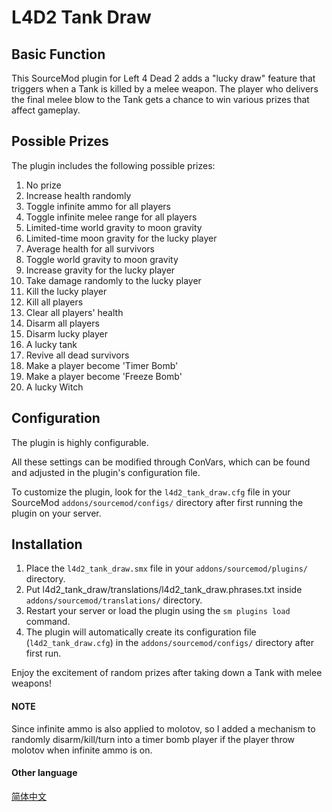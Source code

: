 # L4D2 Tank Draw

## Basic Function

This SourceMod plugin for Left 4 Dead 2 adds a "lucky draw" feature that triggers when a Tank is killed by a melee weapon. The player who delivers the final melee blow to the Tank gets a chance to win various prizes that affect gameplay.

## Possible Prizes

The plugin includes the following possible prizes:

1. No prize
2. Increase health randomly
3. Toggle infinite ammo for all players
4. Toggle infinite melee range for all players
5. Limited-time world gravity to moon gravity
6. Limited-time moon gravity for the lucky player
7. Average health for all survivors
8. Toggle world gravity to moon gravity
9. Increase gravity for the lucky player
10. Take damage randomly to the lucky player
11. Kill the lucky player
12. Kill all players
13. Clear all players' health
14. Disarm all players
15. Disarm lucky player
16. A lucky tank
17. Revive all dead survivors
18. Make a player become 'Timer Bomb'
19. Make a player become 'Freeze Bomb'
20. A lucky Witch

## Configuration

The plugin is highly configurable.

All these settings can be modified through ConVars, which can be found and adjusted in the plugin's configuration file.

To customize the plugin, look for the `l4d2_tank_draw.cfg` file in your SourceMod `addons/sourcemod/configs/` directory after first running the plugin on your server.

## Installation

1. Place the `l4d2_tank_draw.smx` file in your `addons/sourcemod/plugins/` directory.
2. Put l4d2_tank_draw/translations/l4d2_tank_draw.phrases.txt inside `addons/sourcemod/translations/` directory.
3. Restart your server or load the plugin using the `sm plugins load` command.
4. The plugin will automatically create its configuration file (`l4d2_tank_draw.cfg`) in the `addons/sourcemod/configs/` directory after first run.

Enjoy the excitement of random prizes after taking down a Tank with melee weapons!

#### NOTE

Since infinite ammo is also applied to molotov, so I added a mechanism to randomly disarm/kill/turn into a timer bomb player if the player throw molotov when infinite ammo is on.

#### Other language

[简体中文](/l4d2_tank_draw/README_CN.md)
